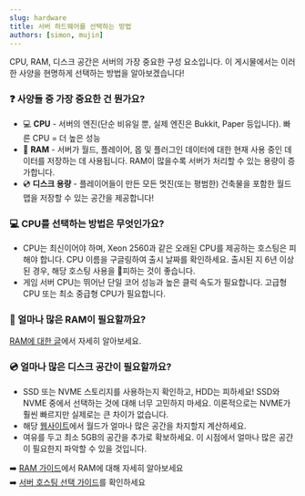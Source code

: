 ```yaml
---
slug: hardware
title: 서버 하드웨어를 선택하는 방법
authors: [simon, mujin]
---
```

CPU, RAM, 디스크 공간은 서버의 가장 중요한 구성 요소입니다. 이 게시물에서는 이러한 사양을 현명하게 선택하는 방법을 알아보겠습니다!

<!-- truncate -->

### ❓ 사양들 중 가장 중요한 건 뭔가요?

- 💻 **CPU** - 서버의 엔진(단순 비유일 뿐, 실제 엔진은 Bukkit, Paper 등입니다). 빠른 CPU = 더 높은 성능
- 💾 **RAM** - 서버가 월드, 플레이어, 몹 및 플러그인 데이터에 대한 현재 사용 중인 데이터를 저장하는 데 사용됩니다. RAM이 많을수록 서버가 처리할 수 있는 용량이 증가합니다.
- 💿 **디스크 용량** - 플레이어들이 만든 모든 멋진(또는 평범한) 건축물을 포함한 월드 맵을 저장할 수 있는 공간을 제공합니다!

### 💻 CPU를 선택하는 방법은 무엇인가요?

- CPU는 최신이어야 하며, Xeon 2560과 같은 오래된 CPU를 제공하는 호스팅은 피해야 합니다. CPU 이름을 구글링하여 출시 날짜를 확인하세요. 출시된 지 6년 이상 된 경우, 해당 호스팅 사용을 피하는 것이 좋습니다.
- 게임 서버 CPU는 뛰어난 단일 코어 성능과 높은 클럭 속도가 필요합니다. 고급형 CPU 또는 최소 중급형 CPU가 필요합니다.

### 💾 얼마나 많은 RAM이 필요할까요?

[RAM에 대한 글](ram)에서 자세히 알아보세요.

### 💿 얼마나 많은 디스크 공간이 필요할까요?

- SSD 또는 NVME 스토리지를 사용하는지 확인하고, HDD는 피하세요! SSD와 NVME 중에서 선택하는 것에 대해 너무 고민하지 마세요. 이론적으로는 NVME가 훨씬 빠르지만 실제로는 큰 차이가 없습니다.
- 해당 [웹사이트](https://onlinemo.de/world)에서 월드가 얼마나 많은 공간을 차지할지 계산하세요.
- 여유를 두고 최소 5GB의 공간을 추가로 확보하세요. 이 시점에서 얼마나 많은 공간이 필요한지 파악할 수 있을 것입니다.

➡️ [RAM 가이드](ram)에서 RAM에 대해 자세히 알아보세요\
➡️ [서버 호스팅 선택 가이드](hosting)를 확인하세요
